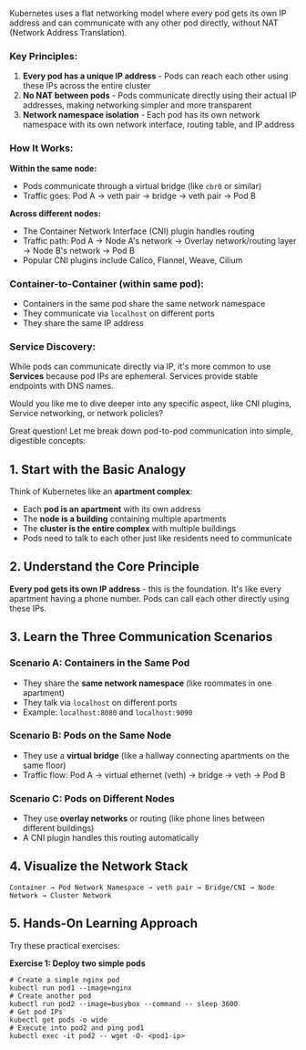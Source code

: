 
Kubernetes uses a flat networking model where every pod gets its own IP address and can communicate with any other pod directly, without NAT (Network Address Translation).

### Key Principles:

1. **Every pod has a unique IP address** - Pods can reach each other using these IPs across the entire cluster
2. **No NAT between pods** - Pods communicate directly using their actual IP addresses, making networking simpler and more transparent
3. **Network namespace isolation** - Each pod has its own network namespace with its own network interface, routing table, and IP address

### How It Works:

**Within the same node:**

- Pods communicate through a virtual bridge (like `cbr0` or similar)
- Traffic goes: Pod A → veth pair → bridge → veth pair → Pod B

**Across different nodes:**

- The Container Network Interface (CNI) plugin handles routing
- Traffic path: Pod A → Node A's network → Overlay network/routing layer → Node B's network → Pod B
- Popular CNI plugins include Calico, Flannel, Weave, Cilium

### Container-to-Container (within same pod):

- Containers in the same pod share the same network namespace
- They communicate via `localhost` on different ports
- They share the same IP address

### Service Discovery:

While pods can communicate directly via IP, it's more common to use **Services** because pod IPs are ephemeral. Services provide stable endpoints with DNS names.

Would you like me to dive deeper into any specific aspect, like CNI plugins, Service networking, or network policies?

Great question! Let me break down pod-to-pod communication into simple, digestible concepts:

## 1. **Start with the Basic Analogy**

Think of Kubernetes like an **apartment complex**:

- Each **pod is an apartment** with its own address
- The **node is a building** containing multiple apartments
- The **cluster is the entire complex** with multiple buildings
- Pods need to talk to each other just like residents need to communicate

## 2. **Understand the Core Principle**

**Every pod gets its own IP address** - this is the foundation. It's like every apartment having a phone number. Pods can call each other directly using these IPs.

## 3. **Learn the Three Communication Scenarios**

### Scenario A: Containers in the Same Pod

- They share the **same network namespace** (like roommates in one apartment)
- They talk via `localhost` on different ports
- Example: `localhost:8080` and `localhost:9090`

### Scenario B: Pods on the Same Node

- They use a **virtual bridge** (like a hallway connecting apartments on the same floor)
- Traffic flow: Pod A → virtual ethernet (veth) → bridge → veth → Pod B

### Scenario C: Pods on Different Nodes

- They use **overlay networks** or routing (like phone lines between different buildings)
- A CNI plugin handles this routing automatically

## 4. **Visualize the Network Stack**

```
Container → Pod Network Namespace → veth pair → Bridge/CNI → Node Network → Cluster Network
```

## 5. **Hands-On Learning Approach**

Try these practical exercises:

**Exercise 1: Deploy two simple pods**

```
# Create a simple nginx pod 
kubectl run pod1 --image=nginx 
# Create another pod 
kubectl run pod2 --image=busybox --command -- sleep 3600 
# Get pod IPs 
kubectl get pods -o wide 
# Execute into pod2 and ping pod1 
kubectl exec -it pod2 -- wget -O- <pod1-ip>
```